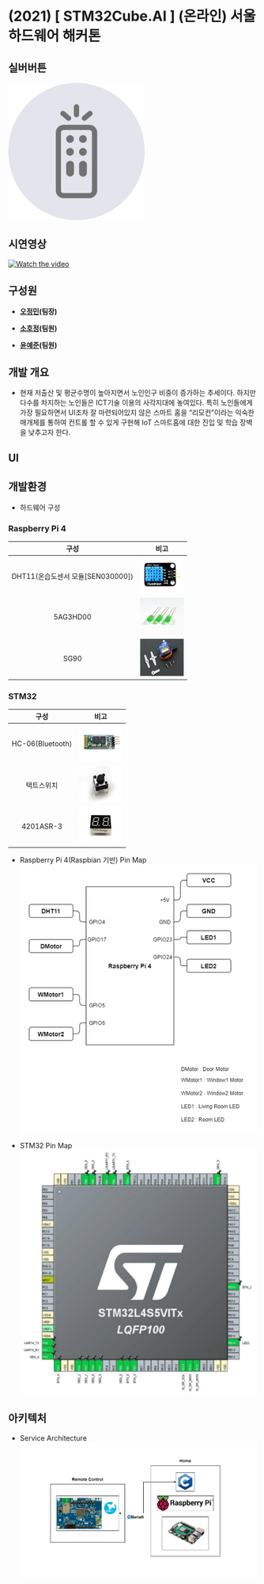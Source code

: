 # (2021) [ STM32Cube.AI ] (온라인) 서울 하드웨어 해커톤

## 실버버튼
  ![Alt text](/Images/silver_button_icon.png)

## 시연영상
[![Watch the video](https://i.ytimg.com/vi/qRNFLEtTd2Y/maxresdefault.jpg)](https://youtu.be/qRNFLEtTd2Y)

## 구성원
- **[오정민](https://github.com/owjs3901)(팀장)**
>

- **[소호정](https://github.com/bona0722)(팀원)**
>

- **[윤예준](https://github.com/yj4165)(팀원)**
>


## 개발 개요
- 현재 저출산 및 평균수명이 높아지면서 노인인구 비중이 증가하는 추세이다.
하지만 다수를 차지하는 노인들은 ICT기술 이용의 사각지대에 놓여있다.
특히 노인들에게 가장 필요하면서 UI조차 잘 마련되어있지 않은 스마트 홈을 “리모컨”이라는 익숙한 매개체를 통하여 컨트롤 할 수 있게 구현해 IoT 스마트홈에 대한 진입 및 학습 장벽을 낮추고자 한다.

## UI

## 개발환경
- 하드웨어 구성

### Raspberry Pi 4
| 구성 | 비고 |
| :---: | :---: |
| DHT11(온습도센서 모듈[SEN030000]) | ![Alt text](/Images/DHT11.jpg) |
| 5AG3HD00 | ![Alt text](/Images/Led.jpg) |
| SG90 | ![Alt text](/Images/motor.jpg) |

### STM32
| 구성 | 비고 |
| :---: | :---: |
| HC-06(Bluetooth) | ![Alt text](/Images/bluetooth.jpg) |
| 택트스위치 | ![Alt text](/Images/switch.jpg) |
| 4201ASR-3 | ![Alt text](/Images/4201ASR-3.jpg) |

- Raspberry Pi 4(Raspbian 기반) Pin Map  
![Alt text](/Images/RPI4.png)

- STM32 Pin Map
![Alt text](/Images/stm32_circuit.jpg)

## 아키텍처
- Service Architecture 
![Alt text](/Images/Home.png)


